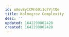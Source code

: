 ```yaml
---
id: uAovByICMnG0i1q7VjtQe
title: Kolmogrov Complexity
desc: ''
updated: 1642290802428
created: 1642290802428
---
```


